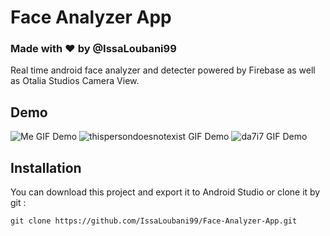 # Face Analyzer App 
### Made with ❤ by @IssaLoubani99
Real time android face analyzer and detecter powered by Firebase as well as Otalia Studios Camera View.
## Demo
![Me GIF Demo](/images/me.gif)
![thispersondoesnotexist GIF Demo](/images/thispersondoesnotexist.gif)
![da7i7 GIF Demo](/images/da7i7.gif)
## Installation
You can download this project and export it to Android Studio or clone it by git :
```git
git clone https://github.com/IssaLoubani99/Face-Analyzer-App.git
```
